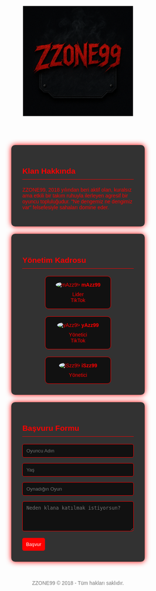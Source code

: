 <head>
  <meta charset="UTF-8" />
  <meta name="viewport" content="width=device-width, initial-scale=1.0" />
  <title>ZZONE99 - Klan Tanıtımı</title>
  <link href="https://fonts.googleapis.com/css2?family=Orbitron:wght@700&display=swap" rel="stylesheet">
  <style>
    * {
      margin: 0;
      padding: 0;
      box-sizing: border-box;
    }
    body {
      font-family: 'Orbitron', sans-serif;
      color: #f00;
      background-color: #000;
      background: url('https://i.gifer.com/3zDq.gif') no-repeat center center fixed;
      background-size: cover;
      overflow-x: hidden;
    }
    header {
      text-align: center;
      padding: 40px 20px 20px;
    }
    header img {
      width: 300px;
      max-width: 80vw;
      animation: pulse 2s infinite;
    }
    @keyframes pulse {
      0% { transform: scale(1); }
      50% { transform: scale(1.05); }
      100% { transform: scale(1); }
    }
    section {
      background-color: rgba(0, 0, 0, 0.8);
      padding: 30px;
      margin: 20px auto;
      width: 90%;
      max-width: 800px;
      border-radius: 10px;
      box-shadow: 0 0 15px #f00;
    }
    h2 {
      border-bottom: 1px solid #f00;
      padding-bottom: 10px;
      margin-bottom: 20px;
    }
    form input, form textarea {
      width: 100%;
      padding: 10px;
      margin-bottom: 15px;
      background: #111;
      color: white;
      border: 1px solid #f00;
      border-radius: 5px;
    }
    form button {
      background: #f00;
      color: white;
      padding: 10px;
      border: none;
      border-radius: 5px;
      cursor: pointer;
    }
    .members {
      display: flex;
      flex-wrap: wrap;
      gap: 20px;
      justify-content: center;
    }
    .card {
      background: #111;
      border: 1px solid #f00;
      padding: 15px;
      border-radius: 10px;
      width: 180px;
      text-align: center;
    }
    .card img {
      width: 80px;
      height: 80px;
      border-radius: 50%;
      margin-bottom: 10px;
    }
    .card a {
      color: #f00;
      text-decoration: none;
      font-size: 14px;
    }
    iframe {
      width: 100%;
      border: none;
      border-radius: 10px;
      height: 300px;
    }
    footer {
      text-align: center;
      padding: 30px;
      color: #777;
    }
    a {
      color: #f00;
    }
  </style>
</head>
<body>
  <header>
    <img src="logo.png" alt="ZZONE99 Logo" />
  </header>  <section>
    <h2>Klan Hakkında</h2>
    <p>ZZONE99, 2018 yılından beri aktif olan, kuralsız ama etkili bir takım ruhuyla ilerleyen agresif bir oyuncu topluluğudur. "Ne dengemiz ne dengimiz var" felsefesiyle sahaları domine eder.</p>
  </section>  <section>
    <h2>Yönetim Kadrosu</h2>
    <div class="members">
      <div class="card">
        <img src="https://robohash.org/mazz99?set=set2" alt="mAzz99" />
        <strong>mAzz99</strong><br>Lider<br>
        <a href="https://tiktok.com/@mazz99theboss" target="_blank">TikTok</a>
      </div>
      <div class="card">
        <img src="https://robohash.org/yazz99?set=set2" alt="yAzz99" />
        <strong>yAzz99</strong><br>Yönetici<br>
        <a href="https://tiktok.com/@babavizyondapm" target="_blank">TikTok</a>
      </div>
      <div class="card">
        <img src="https://robohash.org/iszz99?set=set2" alt="iSzz99" />
        <strong>iSzz99</strong><br>Yönetici
      </div>
    </div>
  </section>  <section>
    <h2>Başvuru Formu</h2>
    <form action="mailto:tayf.pm@gmail.com" method="POST" enctype="text/plain">
      <input type="text" name="oyuncuAdi" placeholder="Oyuncu Adın" required />
      <input type="text" name="yas" placeholder="Yaş" required />
      <input type="text" name="oyun" placeholder="Oynadığın Oyun" required />
      <textarea name="neden" rows="4" placeholder="Neden klana katılmak istiyorsun?" required></textarea>
      <button type="submit">Başvur</button>
    </form>
  </section>  <footer>
    ZZONE99 © 2018 - Tüm hakları saklıdır.
  </footer>
</body>
